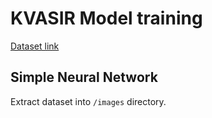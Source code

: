 # KVASIR Model training

[Dataset link](https://s3-us-west-2.amazonaws.com/static.pyimagesearch.com/keras-tutorial/keras-tutorial.zip)

## Simple Neural Network

Extract dataset into `/images` directory.
